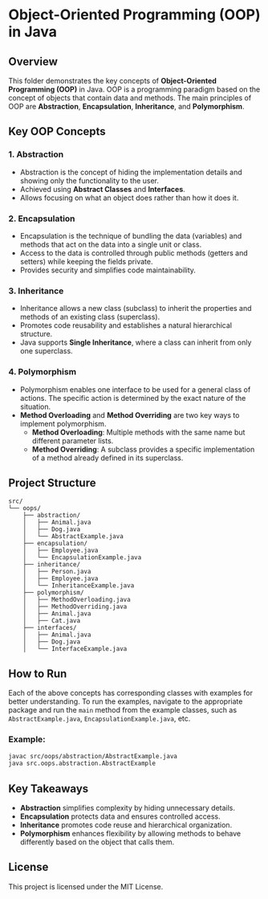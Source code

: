 # Object-Oriented Programming (OOP) in Java

## Overview
This folder demonstrates the key concepts of **Object-Oriented Programming (OOP)** in Java. OOP is a programming paradigm based on the concept of objects that contain data and methods. The main principles of OOP are **Abstraction**, **Encapsulation**, **Inheritance**, and **Polymorphism**.

## Key OOP Concepts

### 1. **Abstraction**
- Abstraction is the concept of hiding the implementation details and showing only the functionality to the user.
- Achieved using **Abstract Classes** and **Interfaces**.
- Allows focusing on what an object does rather than how it does it.

### 2. **Encapsulation**
- Encapsulation is the technique of bundling the data (variables) and methods that act on the data into a single unit or class.
- Access to the data is controlled through public methods (getters and setters) while keeping the fields private.
- Provides security and simplifies code maintainability.

### 3. **Inheritance**
- Inheritance allows a new class (subclass) to inherit the properties and methods of an existing class (superclass).
- Promotes code reusability and establishes a natural hierarchical structure.
- Java supports **Single Inheritance**, where a class can inherit from only one superclass.

### 4. **Polymorphism**
- Polymorphism enables one interface to be used for a general class of actions. The specific action is determined by the exact nature of the situation.
- **Method Overloading** and **Method Overriding** are two key ways to implement polymorphism.
    - **Method Overloading**: Multiple methods with the same name but different parameter lists.
    - **Method Overriding**: A subclass provides a specific implementation of a method already defined in its superclass.

## Project Structure

```plaintext
src/
└── oops/
    ├── abstraction/
    │   ├── Animal.java
    │   ├── Dog.java
    │   └── AbstractExample.java
    ├── encapsulation/
    │   ├── Employee.java
    │   └── EncapsulationExample.java
    ├── inheritance/
    │   ├── Person.java
    │   ├── Employee.java
    │   └── InheritanceExample.java
    ├── polymorphism/
    │   ├── MethodOverloading.java
    │   ├── MethodOverriding.java
    │   ├── Animal.java
    │   ├── Cat.java
    ├── interfaces/
    │   ├── Animal.java
    │   ├── Dog.java
    │   └── InterfaceExample.java
```

## How to Run

Each of the above concepts has corresponding classes with examples for better understanding. To run the examples, navigate to the appropriate package and run the `main` method from the example classes, such as `AbstractExample.java`, `EncapsulationExample.java`, etc.

### Example:

```bash
javac src/oops/abstraction/AbstractExample.java
java src.oops.abstraction.AbstractExample
```

## Key Takeaways

- **Abstraction** simplifies complexity by hiding unnecessary details.
- **Encapsulation** protects data and ensures controlled access.
- **Inheritance** promotes code reuse and hierarchical organization.
- **Polymorphism** enhances flexibility by allowing methods to behave differently based on the object that calls them.

## License

This project is licensed under the MIT License.
